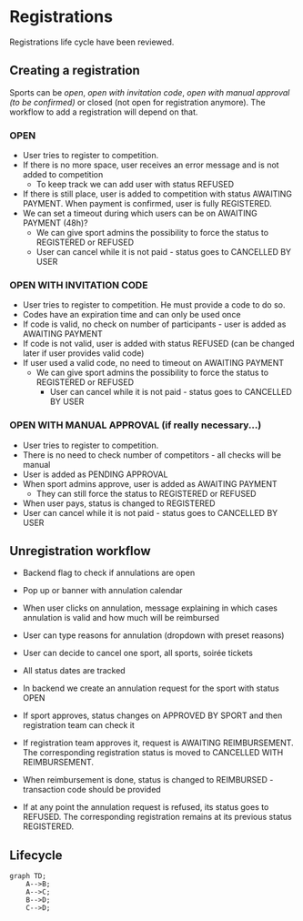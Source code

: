 # Registrations

Registrations life cycle have been reviewed.

## Creating a registration

Sports can be _open_, _open with invitation code_, _open with manual approval (to be confirmed)_ or closed (not open for registration anymore). The workflow to add a registration will depend on that.

### OPEN
* User tries to register to competition.
* If there is no more space, user receives an error message and is not added to competition
    * To keep track we can add user with status REFUSED
* If there is still place, user is added to competition with status AWAITING PAYMENT. When payment is confirmed, user is fully REGISTERED.
* We can set a timeout during which users can be on AWAITING PAYMENT (48h)?
    * We can give sport admins the possibility to force the status to REGISTERED or REFUSED
    * User can cancel while it is not paid - status goes to CANCELLED BY USER

### OPEN WITH INVITATION CODE
* User tries to register to competition. He must provide a code to do so. 
* Codes have an expiration time and can only be used once
* If code is valid, no check on number of participants - user is added as AWAITING PAYMENT
* If code is not valid, user is added with status REFUSED (can be changed later if user provides valid code)
* If user used a valid code, no need to timeout on AWAITING PAYMENT
    * We can give sport admins the possibility to force the status to REGISTERED or REFUSED
        * User can cancel while it is not paid - status goes to CANCELLED BY USER


### OPEN WITH MANUAL APPROVAL (if really necessary...)
* User tries to register to competition.
* There is no need to check number of competitors - all checks will be manual
* User is added as PENDING APPROVAL
* When sport admins approve, user is added as AWAITING PAYMENT
    * They can still force the status to REGISTERED or REFUSED
* When user pays, status is changed to REGISTERED
* User can cancel while it is not paid - status goes to CANCELLED BY USER


## Unregistration workflow

* Backend flag to check if annulations are open
* Pop up or banner with annulation calendar
* When user clicks on annulation, message explaining in which cases annulation is valid and how much will be reimbursed
* User can type reasons for annulation (dropdown with preset reasons)
* User can decide to cancel one sport, all sports, soirée tickets 
* All status dates are tracked

* In backend we create an annulation request for the sport with status OPEN
* If sport approves, status changes on APPROVED BY SPORT and then registration team can check it
* If registration team approves it, request is AWAITING REIMBURSEMENT. The corresponding registration status is moved to CANCELLED WITH REIMBURSEMENT.
* When reimbursement is done, status is changed to REIMBURSED - transaction code should be provided
* If at any point the annulation request is refused, its status goes to REFUSED. The corresponding registration remains at its previous status REGISTERED.

## Lifecycle

```mermaid
graph TD;
    A-->B;
    A-->C;
    B-->D;
    C-->D;
```